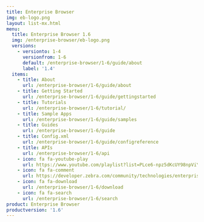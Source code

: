 ```yaml
---
title: Enterprise Browser
img: eb-logo.png
layout: list-mx.html
menu:
  title: Enterprise Browser 1.6
  img: /enterprise-browser/eb-logo.png
  versions:
    - versionto: 1-4
      versionfrom: 1-6
      default: /enterprise-browser/1-6/guide/about
      label: '1.4'
  items:
    - title: About
      url: /enterprise-browser/1-6/guide/about
    - title: Getting Started
      url: /enterprise-browser/1-6/guide/gettingstarted
    - title: Tutorials
      url: /enterprise-browser/1-6/tutorial/
    - title: Sample Apps
      url: /enterprise-browser/1-6/guide/samples
    - title: Guides
      url: /enterprise-browser/1-6/guide
    - title: Config.xml
      url: /enterprise-browser/1-6/guide/configreference
    - title: APIs
      url: /enterprise-browser/1-6/api
    - icon: fa fa-youtube-play
      url: https://www.youtube.com/playlist?list=PLce6-npz5dKcUY98npViY6QbuL3yhAXCx
    - icon: fa fa-comment
      url: https://developer.zebra.com/community/technologies/enterprisebrowser
    - icon: fa fa-download
      url: /enterprise-browser/1-6/download
    - icon: fa fa-search
      url: /enterprise-browser/1-6/search
product: Enterprise Browser
productversion: '1.6'
---
```

